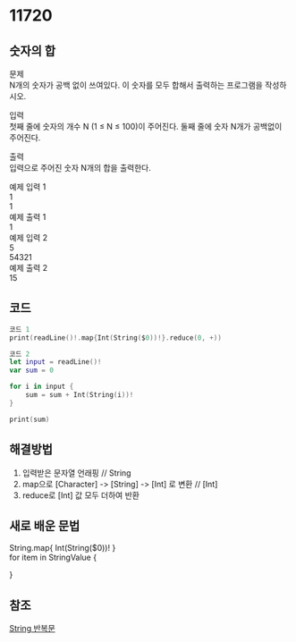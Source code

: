 # 11720
## 숫자의 합

문제        
N개의 숫자가 공백 없이 쓰여있다. 이 숫자를 모두 합해서 출력하는 프로그램을 작성하시오.        
          
입력         
첫째 줄에 숫자의 개수 N (1 ≤ N ≤ 100)이 주어진다. 둘째 줄에 숫자 N개가 공백없이 주어진다.        
        
출력               
입력으로 주어진 숫자 N개의 합을 출력한다.         
       
예제 입력 1         
1         
1         
예제 출력 1         
1        
예제 입력 2        
5         
54321       
예제 출력 2                 
15                    
                            
## 코드
```swift
코드 1
print(readLine()!.map{Int(String($0))!}.reduce(0, +))

코드 2
let input = readLine()!
var sum = 0

for i in input {
    sum = sum + Int(String(i))!
}

print(sum)
```

## 해결방법
1. 입력받은 문자열 언래핑     // String      
2. map으로 [Character] -> [String] -> [Int] 로 변환     // [Int]       
3. reduce로 [Int] 값 모두 더하여 반환             
        
## 새로 배운 문법
String.map{ Int(String($0))! }          
for item in StringValue {
    
}

## 참조
[String 반복문](https://sapjilkingios.tistory.com/12)

